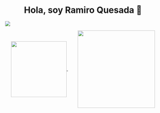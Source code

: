 <div align="center">
 <h1 align="center">Hola, soy Ramiro Quesada 👋</h1>
</div>

![](https://komarev.com/ghpvc/?username=ramiroquesada&style=for-the-badge)

<div align="center">
 <a href="#">
  <img align="center" src="https://github-readme-stats.vercel.app/api?username=ramiroquesada&hide=issues,contribs&show_icons=true&theme=transparent" height="180px" />
 </a>
 &nbsp;&nbsp;&nbsp;&nbsp;&nbsp;&nbsp;&nbsp;
 <a href="#">
   <img align="center" src="https://github-readme-stats.vercel.app/api/top-langs/?username=ramiroquesada" height="250px" />
 </a>
</div>
 
